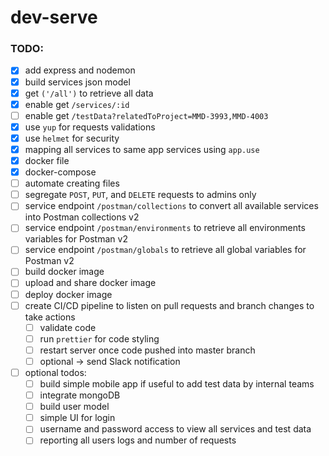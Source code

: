 # dev-serve

### TODO:

- [x] add express and nodemon
- [x] build services json model
- [x] get `('/all')` to retrieve all data
- [x] enable get `/services/:id`
- [ ] enable get `/testData?relatedToProject=MMD-3993,MMD-4003`
- [x] use `yup` for requests validations
- [x] use `helmet` for security
- [x] mapping all services to same app services using `app.use`
- [x] docker file
- [x] docker-compose
- [ ] automate creating files
- [ ] segregate `POST`, `PUT`, and `DELETE` requests to admins only
- [ ] service endpoint `/postman/collections` to convert all available services into Postman collections v2
- [ ] service endpoint `/postman/environments` to retrieve all environments variables for Postman v2
- [ ] service endpoint `/postman/globals` to retrieve all global variables for Postman v2
- [ ] build docker image
- [ ] upload and share docker image
- [ ] deploy docker image
- [ ] create CI/CD pipeline to listen on pull requests and branch changes to take actions
  - [ ] validate code
  - [ ] run `prettier` for code styling
  - [ ] restart server once code pushed into master branch
  - [ ] optional -> send Slack notification
- [ ] optional todos:
  - [ ] build simple mobile app if useful to add test data by internal teams
  - [ ] integrate mongoDB
  - [ ] build user model
  - [ ] simple UI for login
  - [ ] username and password access to view all services and test data
  - [ ] reporting all users logs and number of requests

